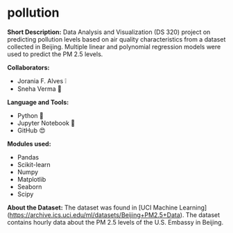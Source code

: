 # pollution
**Short Description:**
Data Analysis and Visualization (DS 320) project on predicting pollution levels based on air quality characteristics from a dataset collected in Beijing. Multiple linear and polynomial regression models were used to predict the PM 2.5 levels. 

**Collaborators:**
* Jorania F. Alves :grey_exclamation:
* Sneha Verma :wave:

**Language and Tools:**
* Python :snake:
* Jupyter Notebook :notebook:
* GitHub :heart_eyes:

**Modules used:**
* Pandas
* Scikit-learn
* Numpy
* Matplotlib
* Seaborn
* Scipy

**About the Dataset:**
The dataset was found in [UCI Machine Learning] (https://archive.ics.uci.edu/ml/datasets/Beijing+PM2.5+Data). The dataset contains hourly data about the PM 2.5 levels of the U.S. Embassy in Beijing.
